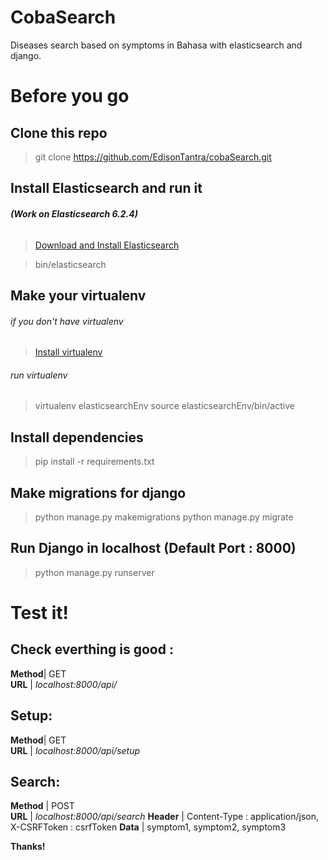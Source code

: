 # CobaSearch

Diseases search based on symptoms in Bahasa with elasticsearch and django.

# Before you go
## Clone this repo
>git clone https://github.com/EdisonTantra/cobaSearch.git

## Install Elasticsearch and run it
###### **(Work on Elasticsearch 6.2.4)**

> [Download and Install Elasticsearch](http://https://www.elastic.co/guide/en/elasticsearch/reference/current/install-elasticsearch.html "Download and Install Elasticsearch")

>bin/elasticsearch

## Make your virtualenv
###### if you don't have virtualenv
>[Install virtualenv](https://virtualenv.pypa.io/en/stable/installation/ "Install virtualenv")

###### run virtualenv
>virtualenv elasticsearchEnv
>source elasticsearchEnv/bin/active

## Install dependencies
>pip install -r requirements.txt

## Make migrations for django
>python manage.py makemigrations
>python manage.py migrate

## Run Django in localhost (Default Port : 8000)
>python manage.py runserver

# Test it!

## Check everthing is good :
 **Method**|  GET  
  **URL**  |  *localhost:8000/api/*

## Setup:
 **Method**|  GET  
  **URL**  |  *localhost:8000/api/setup*

## Search:
 **Method**  | POST  
  **URL**    |  *localhost:8000/api/search* 
 **Header**  | Content-Type : application/json,  X-CSRFToken : csrfToken
  **Data**   | symptom1, symptom2, symptom3

**Thanks!**